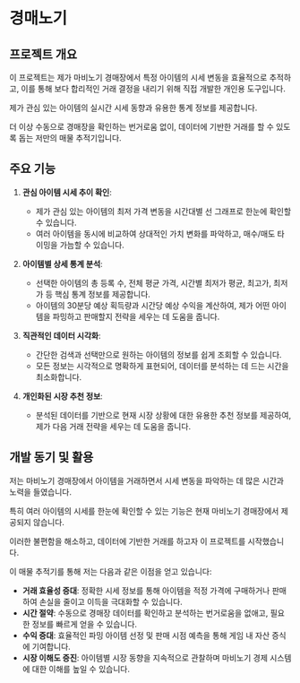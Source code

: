 # 경매노기

## 프로젝트 개요

이 프로젝트는 제가 마비노기 경매장에서 특정 아이템의 시세 변동을 효율적으로 추적하고, 이를 통해 보다 합리적인 거래 결정을 내리기 위해 직접 개발한 개인용 도구입니다.

제가 관심 있는 아이템의 실시간 시세 동향과 유용한 통계 정보를 제공합니다.

더 이상 수동으로 경매장을 확인하는 번거로움 없이, 데이터에 기반한 거래를 할 수 있도록 돕는 저만의 매물 추적기입니다.

## 주요 기능

1. **관심 아이템 시세 추이 확인**:
    * 제가 관심 있는 아이템의 최저 가격 변동을 시간대별 선 그래프로 한눈에 확인할 수 있습니다.
    * 여러 아이템을 동시에 비교하여 상대적인 가치 변화를 파악하고, 매수/매도 타이밍을 가늠할 수 있습니다.

2. **아이템별 상세 통계 분석**:
    * 선택한 아이템의 총 등록 수, 전체 평균 가격, 시간별 최저가 평균, 최고가, 최저가 등 핵심 통계 정보를 제공합니다.
    * 아이템의 30분당 예상 획득량과 시간당 예상 수익을 계산하여, 제가 어떤 아이템을 파밍하고 판매할지 전략을 세우는 데 도움을 줍니다.

3. **직관적인 데이터 시각화**:
    * 간단한 검색과 선택만으로 원하는 아이템의 정보를 쉽게 조회할 수 있습니다.
    * 모든 정보는 시각적으로 명확하게 표현되어, 데이터를 분석하는 데 드는 시간을 최소화합니다.

4. **개인화된 시장 추천 정보**:
    * 분석된 데이터를 기반으로 현재 시장 상황에 대한 유용한 추천 정보를 제공하여, 제가 다음 거래 전략을 세우는 데 도움을 줍니다.

## 개발 동기 및 활용

저는 마비노기 경매장에서 아이템을 거래하면서 시세 변동을 파악하는 데 많은 시간과 노력을 들였습니다.

특히 여러 아이템의 시세를 한눈에 확인할 수 있는 기능은 현재 마비노기 경매장에서 제공되지 않습니다.

이러한 불편함을 해소하고, 데이터에 기반한 거래를 하고자 이 프로젝트를 시작했습니다.

이 매물 추적기를 통해 저는 다음과 같은 이점을 얻고 있습니다:

* **거래 효율성 증대**: 정확한 시세 정보를 통해 아이템을 적정 가격에 구매하거나 판매하여 손실을 줄이고 이득을 극대화할 수 있습니다.
* **시간 절약**: 수동으로 경매장 데이터를 확인하고 분석하는 번거로움을 없애고, 필요한 정보를 빠르게 얻을 수 있습니다.
* **수익 증대**: 효율적인 파밍 아이템 선정 및 판매 시점 예측을 통해 게임 내 자산 증식에 기여합니다.
* **시장 이해도 증진**: 아이템별 시장 동향을 지속적으로 관찰하며 마비노기 경제 시스템에 대한 이해를 높일 수 있습니다.


